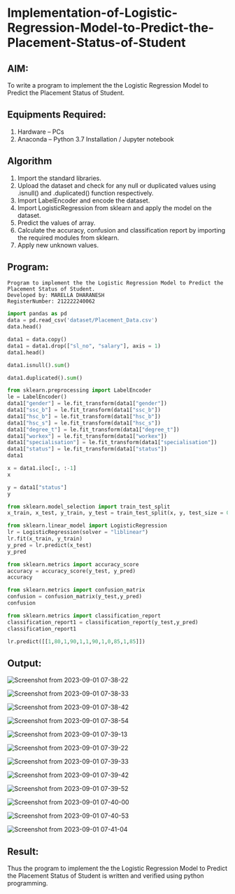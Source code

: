 # Implementation-of-Logistic-Regression-Model-to-Predict-the-Placement-Status-of-Student

## AIM:
To write a program to implement the the Logistic Regression Model to Predict the Placement Status of Student.

## Equipments Required:
1. Hardware – PCs
2. Anaconda – Python 3.7 Installation / Jupyter notebook

## Algorithm
1. Import the standard libraries.
2. Upload the dataset and check for any null or duplicated values using .isnull() and .duplicated() function respectively.
3. Import LabelEncoder and encode the dataset.
4. Import LogisticRegression from sklearn and apply the model on the dataset.
5. Predict the values of array.
6. Calculate the accuracy, confusion and classification report by importing the required modules from sklearn.
7. Apply new unknown values.
## Program:
```
Program to implement the the Logistic Regression Model to Predict the Placement Status of Student.
Developed by: MARELLA DHARANESH
RegisterNumber: 212222240062
```
```python
import pandas as pd
data = pd.read_csv('dataset/Placement_Data.csv')
data.head()

data1 = data.copy()
data1 = data1.drop(["sl_no", "salary"], axis = 1)
data1.head()

data1.isnull().sum()

data1.duplicated().sum()

from sklearn.preprocessing import LabelEncoder
le = LabelEncoder()
data1["gender"] = le.fit_transform(data1["gender"])
data1["ssc_b"] = le.fit_transform(data1["ssc_b"])
data1["hsc_b"] = le.fit_transform(data1["hsc_b"])
data1["hsc_s"] = le.fit_transform(data1["hsc_s"])
data1["degree_t"] = le.fit_transform(data1["degree_t"])
data1["workex"] = le.fit_transform(data1["workex"])
data1["specialisation"] = le.fit_transform(data1["specialisation"])
data1["status"] = le.fit_transform(data1["status"])
data1

x = data1.iloc[:, :-1]
x

y = data1["status"]
y

from sklearn.model_selection import train_test_split
x_train, x_test, y_train, y_test = train_test_split(x, y, test_size = 0.2, random_state = 0)

from sklearn.linear_model import LogisticRegression
lr = LogisticRegression(solver = "liblinear")
lr.fit(x_train, y_train)
y_pred = lr.predict(x_test)
y_pred

from sklearn.metrics import accuracy_score
accuracy = accuracy_score(y_test, y_pred)
accuracy

from sklearn.metrics import confusion_matrix
confusion = confusion_matrix(y_test,y_pred)
confusion

from sklearn.metrics import classification_report
classification_report1 = classification_report(y_test,y_pred)
classification_report1

lr.predict([[1,80,1,90,1,1,90,1,0,85,1,85]])
```
## Output:
![Screenshot from 2023-09-01 07-38-22](https://github.com/Gchethankumar/Implementation-of-Logistic-Regression-Model-to-Predict-the-Placement-Status-of-Student/assets/118348224/4fb6dea0-5d8c-4d3c-a258-0a745f881461)

![Screenshot from 2023-09-01 07-38-33](https://github.com/Gchethankumar/Implementation-of-Logistic-Regression-Model-to-Predict-the-Placement-Status-of-Student/assets/118348224/2a6d05a2-a7c8-4841-96dc-fa4ece7f2733)

![Screenshot from 2023-09-01 07-38-42](https://github.com/Gchethankumar/Implementation-of-Logistic-Regression-Model-to-Predict-the-Placement-Status-of-Student/assets/118348224/17b88370-9854-4ccd-9c98-c43767c149ed)

![Screenshot from 2023-09-01 07-38-54](https://github.com/Gchethankumar/Implementation-of-Logistic-Regression-Model-to-Predict-the-Placement-Status-of-Student/assets/118348224/c7eaf312-8c93-468a-99a4-b906f43a0f61)

![Screenshot from 2023-09-01 07-39-13](https://github.com/Gchethankumar/Implementation-of-Logistic-Regression-Model-to-Predict-the-Placement-Status-of-Student/assets/118348224/aea32f5f-34ad-4efa-b276-f1ea2ddf76cc)

![Screenshot from 2023-09-01 07-39-22](https://github.com/Gchethankumar/Implementation-of-Logistic-Regression-Model-to-Predict-the-Placement-Status-of-Student/assets/118348224/224bbbc5-43a4-427e-8d3a-cc02c8753f72)

![Screenshot from 2023-09-01 07-39-33](https://github.com/Gchethankumar/Implementation-of-Logistic-Regression-Model-to-Predict-the-Placement-Status-of-Student/assets/118348224/93fbe087-ce21-4441-abab-5d32788b8cb2)

![Screenshot from 2023-09-01 07-39-42](https://github.com/Gchethankumar/Implementation-of-Logistic-Regression-Model-to-Predict-the-Placement-Status-of-Student/assets/118348224/be444b18-03ba-4f7d-9eef-a6e109714d9b)

![Screenshot from 2023-09-01 07-39-52](https://github.com/Gchethankumar/Implementation-of-Logistic-Regression-Model-to-Predict-the-Placement-Status-of-Student/assets/118348224/959f3943-bd7f-41ac-8b66-b92d2cd6e1d6)

![Screenshot from 2023-09-01 07-40-00](https://github.com/Gchethankumar/Implementation-of-Logistic-Regression-Model-to-Predict-the-Placement-Status-of-Student/assets/118348224/3affa85e-ae23-4c75-8543-bbfba2e8f7ba)

![Screenshot from 2023-09-01 07-40-53](https://github.com/Gchethankumar/Implementation-of-Logistic-Regression-Model-to-Predict-the-Placement-Status-of-Student/assets/118348224/782b3895-90a9-43b3-be3e-2314a1580d44)

![Screenshot from 2023-09-01 07-41-04](https://github.com/Gchethankumar/Implementation-of-Logistic-Regression-Model-to-Predict-the-Placement-Status-of-Student/assets/118348224/4dcdfb3c-1021-4165-969e-0c2178c5b5fc)

## Result:
Thus the program to implement the the Logistic Regression Model to Predict the Placement Status of Student is written and verified using python programming.
